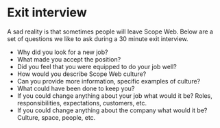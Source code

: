 # Exit interview

A sad reality is that sometimes people will leave Scope Web. Below are a set of questions we like to ask during a 30 minute exit interview.

- Why did you look for a new job?
- What made you accept the position?
- Did you feel that you were equipped to do your job well?
- How would you describe Scope Web culture?
- Can you provide more information, specific examples of culture?
- What could have been done to keep you?
- If you could change anything about your job what would it be? Roles, responsibilities, expectations, customers, etc.
- If you could change anything about the company what would it be? Culture, space, people, etc.